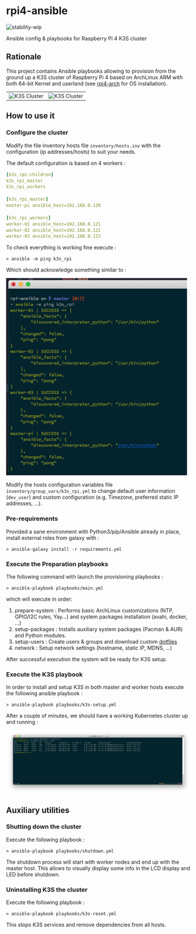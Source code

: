 # rpi4-ansible

![stability-wip](https://img.shields.io/badge/stability-work_in_progress-lightgrey.svg)

Ansible config &amp; playbooks for Raspberry Pi 4 K3S cluster

## Rationale
This project contains Ansible playbooks allowing to provision from the ground up a K3S cluster of Raspberry Pi 4 based on ArchLinux ARM with both 64-bit Kernel and userland (see [rpi4-arch](https://github.com/pnavais/rpi4-arch) for OS installation).

<table>
 <tr>
  <td><img width="330" height="465" alt="K3S Cluster" src="images/k3s_cluster_2.png"></td>
  <td><img width="330" height="465" alt="K3S Cluster" src="images/k3s_cluster_1.png"></td>
</table>

## How to use it

### Configure the cluster
Modify the file inventory hosts file `inventory/hosts.inv` with the configuration (ip addresses/hosts) to suit your needs.  

The default configuration is based on 4 workers : 
```YAML
[k3s_rpi:children]
k3s_rpi_master
k3s_rpi_workers
 
[k3s_rpi_master]
master-pi ansible_host=192.168.0.120

[k3s_rpi_workers]
worker-01 ansible_host=192.168.0.121
worker-02 ansible_host=192.168.0.122
worker-03 ansible_host=192.168.0.123
```

To check everything is working fine execute : 

```
> ansible -m ping k3s_rpi
```

Which should acknowledge something similar to : 

![Ansible Ping](images/ansible_ping.png "Ansible Ping")

Modify the hosts configuration variables file `inventory/group_vars/k3s_rpi.yml` to change default user information (`dev_user`) and custom configuration (e.g. Timezone, preferred static IP addresses, ...).

### Pre-requirements
Provided a sane environment with Python3/pip/Ansible already in place, install external roles from galaxy with : 

```
> ansible-galaxy install -r requirements.yml
```

### Execute the Preparation playbooks
The following command with launch the provisioning playbooks :

```
> ansible-playbook playbooks/main.yml
```

which will execute in order: 
1. prepare-system : Performs basic ArchLinux customizations (NTP, GPIO/I2C rules, Yay...) and system packages installation (avahi, docker, ...)
2. setup-packages : Installs auxiliary system packages (Pacman & AUR) and Python modules.
3. setup-users : Create users & groups and download custom [dotfiles](https://github.com/pnavais/dotfiles)
4. network : Setup network settings (hostname, static IP, MDNS, ...)

After successful execution the system will be ready for K3S setup.

### Execute the K3S playbook
In order to install and setup K3S in both master and worker hosts execute the following ansible playbook : 

```
> ansible-playbook playbooks/k3s-setup.yml
```

After a couple of minutes, we should have a working Kubernetes cluster up and running : 

![k3s_up_and_running](images/k3s_up_and_running.png "K3S Up & Running")

## Auxiliary utilities

### Shutting down the cluster
Execute the following playbook : 

```
> ansible-playbook playbooks/shutdown.yml
```

The shutdown process will start with worker nodes and end up with the master host. This allows to visually display some info in the LCD display and LED before shutdown.

### Uninstalling K3S the cluster
Execute the following playbook :

```
> ansible-playbook playbooks/k3s-reset.yml
```

This stops K3S services and remove dependencies from all hosts.

